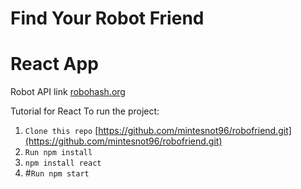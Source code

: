 # Find Your Robot Friend
# React App
Robot API link [robohash.org](https://robohash.org)

Tutorial for React To run the project:

1. `Clone this repo` [https://github.com/mintesnot96/robofriend.git](https://github.com/mintesnot96/robofriend.git)
2. `Run npm install`
3. `npm install react`
3. #`Run npm start`